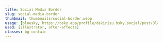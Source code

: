 ```yaml
---
title: Social Media Border
slug: social-media-border
thumbnail: thumbnails/social-border.webp
usage: [bluesky, https://bsky.app/profile/dekirisu.bsky.social/post/3lcujvcoyrc2l]
used: [illustrator, after-effects]
classes: bg-contain
---
```

